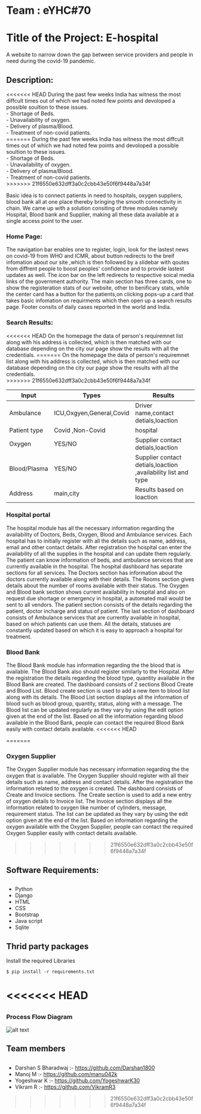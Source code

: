 # Team : eYHC#70
<h1>Title of the Project: E-hospital</h1>
A website to narrow down the gap between service providers and people in need during the covid-19 pandemic.
<h2>Description:</h2>
<<<<<<< HEAD
During the past few weeks India has witness the most diffcult times out of which we had noted few points and devoloped a possible soultion to these issues.<br>
- Shortage of Beds.<br>
- Unavailability of oxygen. <br>
- Delivery of plasma/Blood.<br> 
- Treatment of non-covid patients. <br>
=======
 During the past few weeks India has witness the most diffcult times out of which we had noted few points and devoloped a possible soultion to these issues.<br>
  - Shortage of Beds.<br>
  - Unavailability of oxygen. <br>
  - Delivery of plasma/Blood.<br> 
  - Treatment of non-covid patients. <br>
>>>>>>> 21f6550e632dff3a0c2cbb43e50f6f9448a7a34f

Basic idea is to connect patients in need to hospitals, oxygen suppliers, blood bank all at one place thereby bringing the smooth connectivity in chain. We came up with a solution consiting of three modules namely Hospital, Blood bank and Supplier, making all these data available at a single access point to the user.

<h3>Home Page:</h3>
The navigation bar enables one to register, login, look for the lastest news on covid-19 from WHO and ICMR, about button redirects to the breif infomation about our site ,which is then followed by a slidebar with qoutes from diffrent people to boost peoples' confidence and to provide lastest updates as well. The icon bar on the left redirects to respective soical media links of the government authority. The main section has three cards, one to show the registeration stats of our website, other to benificary stats, while the center card has a button for the patients,on clicking pops-up a card that takes basic infomation on requirments which then open up a search results page. Footer consits of daily cases reported in the world and India.

<h3>Search Results:</h3>
<<<<<<< HEAD
On the homepage the data of person's requiremnet list along with his address is collected, which is then matched with our database depending on the city our page show the results with all the credentials.
=======
On the homepage the data of person's requiremnet list along with his address is collected, which is then matched with our database depending on the city our page show the results with all the credentials.<br>
>>>>>>> 21f6550e632dff3a0c2cbb43e50f6f9448a7a34f


Input         | Types                    | Results 
------------- | ------------------------ | -------------
Ambulance     | ICU,Oxgyen,General,Covid | Driver name,contact detials,loaction 
Patient type  | Covid ,Non-Covid         | hospital
Oxygen        | YES/NO                   | Supplier contact detials,loaction
Blood/Plasma  | YES/NO                   | Supplier contact detials,loaction ,availability list and type 
Address       | main,city                | Results based on loaction 

<h3>Hospital portal </h3>
The hospital module has all the necessary information regarding the availability of Doctors, Beds, Oxygen, Blood and Ambulance services. Each hospital has to initially register with all the details such as name, address, email and other contact details. After registration the hospital can enter the availability of all the supplies in the hospital and can update them regularly. The patient can know information of  beds, and ambulance services that are currently available in the hospital. The hospital dashboard has separate sections for all services. The Doctors section has information about the doctors currently available along with their details. The Rooms section gives details about the number of rooms available with their status. The Oxygen and Blood bank section shows current availability in hospital and also on request due shortage or emergency in hospital, a automated mail would be sent to all vendors. The patient section consists of the details regarding the patient, doctor incharge and status of patient. The last section of dashboard consists of Ambulance services that are currently available in hospital, based on which patients can use them. All the details, statuses are constantly updated based on which it is easy to approach a hospital for treatment.

<h3>Blood Bank</h3>
The Blood Bank module has information regarding the the blood that is available. The Blood Bank also should register similarly to the Hospital. After the registration the details regarding the blood type, quantity available in the Blood Bank are created. The dashboard consists of 2 sections Blood Create and Blood List. Blood create section is used to add a new item to blood list along with its details. The Blood List section displays all the information of blood such as blood group, quantity, status, along with a message. The Blood list can be updated regularly as they vary by using the edit option given at the end of the list. Based on all the information regarding blood available in the Blood Bank, people can contact the required Blood Bank easily with contact details available.
<<<<<<< HEAD
  
=======

<h3> Oxygen Supplier</h3>
The Oxygen Supplier module has necessary information regarding the the oxygen that is available. The Oxygen Supplier should register with all their details such as name, address and contact details. After the registration the information related to the oxygen is created. The dashboard consists of Create and Invoice sections. The Create section is used to add a new entry of oxygen details to Invoice list. The Invoice section displays all the information related to oxygen like number of cylinders, message, requirement status. The list can be updated as they vary by using the edit option given at the end of the list. Based on information regarding the oxygen available with the Oxygen Supplier, people can contact the required Oxygen Supplier easily with contact details available.

>>>>>>> 21f6550e632dff3a0c2cbb43e50f6f9448a7a34f
## <h2>Software Requirements:<h2>
  - Python 
  - Django
  - HTML
  - CSS
  - Bootstrap
  - Java script 
  - Sqlite 
  
 ## Thrid party packages
 Install the required Libraries
```
$ pip install -r requirements.txt
```
<<<<<<< HEAD
=======
## <h3>Process Flow Diagram</h3>
![alt text](https://github.com/Darshan1800/ehos/blob/master/process_flow_diagram.png?raw=true "Process Flow Diagram")

## <h2>Team members <h2>
  - Darshan S Bharadwaj :- https://github.com/Darshan1800
  - Manoj M             :- https://github.com/manu042k
  - Yogeshwar K         :- https://github.com/YogeshwarK30
  - Vikram R            :- https://github.com/VikramR3
>>>>>>> 21f6550e632dff3a0c2cbb43e50f6f9448a7a34f

